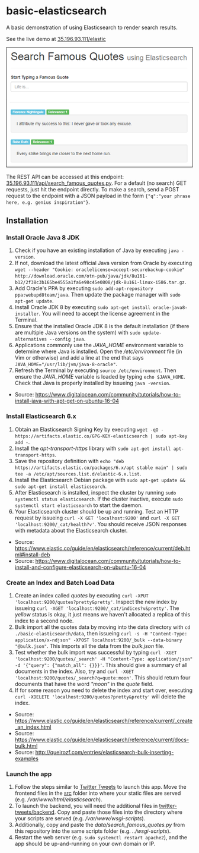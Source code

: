# basic-elasticsearch
A basic demonstration of using Elasticsearch to render search results.

See the live demo at [35.196.93.111/elastic](http://35.196.93.111/elastic/)
<p align="left">
  <a href="http://35.196.93.111/elastic/">
    <img src="./src/img/screenshot.png" alt="Screenshot of App">
  </a>
</p>

The REST API can be accessed at this endpoint: [35.196.93.111/api/search_famous_quotes.py](http://35.196.93.111/api/search_famous_quotes.py). For a default (no search) GET requests, just hit the endpoint directly. To make a search, send a POST request to the endpoint with a JSON payload in the form `{"q":"your phrase here, e.g. genius inspiration"}`.

## Installation

### Install Oracle Java 8 JDK
1. Check if you have an existing installation of Java by executing `java -version`.
2. If not, download the latest official Java version from Oracle by executing `wget --header "Cookie: oraclelicense=accept-securebackup-cookie" http://download.oracle.com/otn-pub/java/jdk/8u161-b12/2f38c3b165be4555a1fa6e98c45e0808/jdk-8u161-linux-i586.tar.gz`.
3. Add Oracle's PPA by executing `sudo add-apt-repository ppa:webupd8team/java`. Then update the package manager with `sudo apt-get update`.
4. Install Oracle JDK 8 by executing `sudo apt-get install oracle-java8-installer`. You will need to accept the license agreement in the Terminal.
5. Ensure that the installed Oracle JDK 8 is the default installation (if there are multiple Java versions on the system) with `sudo update-alternatives --config java`.
6. Applications commonly use the *JAVA_HOME* environment variable to determine where Java is installed. Open the */etc/environment* file (in Vim or otherwise) and add a line at the end that says `JAVA_HOME="/usr/lib/jvm/java-8-oracle"`.
7. Refresh the Terminal by executing `source /etc/environment`. Then ensure the *JAVA_HOME* variable is loaded by typing `echo $JAVA_HOME`. Check that Java is properly installed by issueing `java -version`.
- Source: https://www.digitalocean.com/community/tutorials/how-to-install-java-with-apt-get-on-ubuntu-16-04

### Install Elasticsearch 6.x
1. Obtain an Elasticsearch Signing Key by executing `wget -qO - https://artifacts.elastic.co/GPG-KEY-elasticsearch | sudo apt-key add -`.
2. Install the *apt-transport-https* library with `sudo apt-get install apt-transport-https`.
3. Save the repository definition with `echo "deb https://artifacts.elastic.co/packages/6.x/apt stable main" | sudo tee -a /etc/apt/sources.list.d/elastic-6.x.list`.
4. Install the Elasticsearch Debian package with `sudo apt-get update && sudo apt-get install elasticsearch`.
5. After Elasticsearch is installed, inspect the cluster by running `sudo systemctl status elasticsearch`. If the cluster inactive, execute `sudo systemctl start elasticsearch` to start the daemon.
6. Your Elasticsearch cluster should be up and running. Test an HTTP request by issueing `curl -X GET 'localhost:9200'` and `curl -X GET 'localhost:9200/_cat/health?v'`. You should receive JSON responses with metadata about the Elasticsearch cluster.

- Source: https://www.elastic.co/guide/en/elasticsearch/reference/current/deb.html#install-deb
- Source: https://www.digitalocean.com/community/tutorials/how-to-install-and-configure-elasticsearch-on-ubuntu-16-04

### Create an Index and Batch Load Data
1. Create an index called *quotes* by executing `curl -XPUT 'localhost:9200/quotes?pretty&pretty'`. Inspect the new index by issueing `curl -XGET 'localhost:9200/_cat/indices?v&pretty'`. The *yellow* status is okay, it just means we haven't allocated a replica of this index to a second node.
2. Bulk import all the quotes data by moving into the data directory with `cd ./basic-elasticsearch/data`, then issueing `curl -s -H "Content-Type: application/x-ndjson" -XPOST localhost:9200/_bulk --data-binary "@bulk.json"`. This imports all the data from the *bulk.json* file.
3. Test whether the bulk import was successful by typing `curl -XGET 'localhost:9200/quotes/_search' -H "Content-Type: application/json" -d '{"query": {"match_all": {}}}'`. This should give a summary of all documents in the index. Also, try and `curl -XGET 'localhost:9200/quotes/_search?q=quote:moon'`. This should return four documents that have the word *"moon"* in the *quote* field.
4. If for some reason you need to delete the index and start over, executing `curl -XDELETE 'localhost:9200/quotes?pretty&pretty'` will delete the index.

- Source: https://www.elastic.co/guide/en/elasticsearch/reference/current/_create_an_index.html
- Source: https://www.elastic.co/guide/en/elasticsearch/reference/current/docs-bulk.html
- Source: http://queirozf.com/entries/elasticsearch-bulk-inserting-examples

### Launch the app
1. Follow the steps similar to [Twitter Tweets](https://github.com/johnkntran/twitter-tweets) to launch this app. Move the frontend files in the [src](./src) folder into where your static files are served (e.g. */var/www/html/elasticsearch*).
2. To launch the backend, you will need the additional files in [twitter-tweets/backend](https://github.com/johnkntran/twitter-tweets/tree/master/backend). Copy and paste those files into the directory where your scripts are served (e.g. */var/www/wsgi-scripts*).
3. Additionally, copy and paste the *data/search_famous_quotes.py* from this repository into the same scripts folder (e.g. *../wsgi-scripts*).
4. Restart the web server (e.g. `sudo systemctl restart apache2`), and the app should be up-and-running on your own domain or IP.
